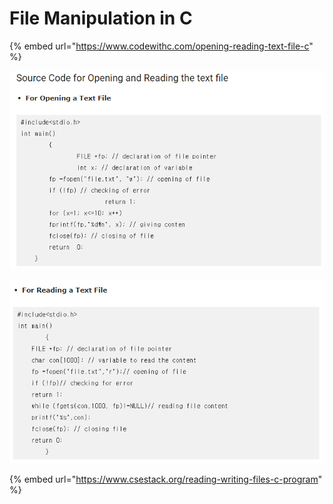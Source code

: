 # File Manipulation in C

{% embed url="https://www.codewithc.com/opening-reading-text-file-c" %}

![](<../.gitbook/assets/image (93).png>)

![](<../.gitbook/assets/image (234).png>)

{% embed url="https://www.csestack.org/reading-writing-files-c-program" %}
